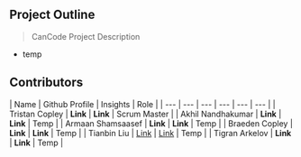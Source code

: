 ## Project Outline
> CanCode Project Description
- temp

## Contributors

| Name | Github Profile | Insights | Role |
| --- | --- | --- | --- | --- | --- |
| Tristan Copley | **Link** | **Link** | Scrum Master |
| Akhil Nandhakumar | **Link** | **Link** | Temp |
| Armaan Shamsaasef | **Link** | **Link** | Temp |
| Braeden Copley | **Link** | **Link** | Temp |
| Tianbin Liu | [Link](https://github.com/TianbinLiu) | [Link](https://github.com/jm1021/leuck_reunion/pulse) | Temp |
| Tigran Arkelov | **Link** | **Link** | Temp |

